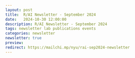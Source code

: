 ```yaml
---
layout: post
title:  R/AI Newsletter - September 2024
date:   2024-10-30 12:00:00
description: R/AI Newsletter - September 2024
tags: newsletter lab publications events
categories: newsletter
newsletter: true
preview: 
redirect: https://mailchi.mp/nyu/rai-sep2024-newsletter
---
```

